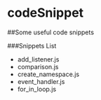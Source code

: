 codeSnippet
===========

##Some useful code snippets

###Snippets List

* add_listener.js
* comparison.js
* create_namespace.js
* event_handler.js
* for_in_loop.js
